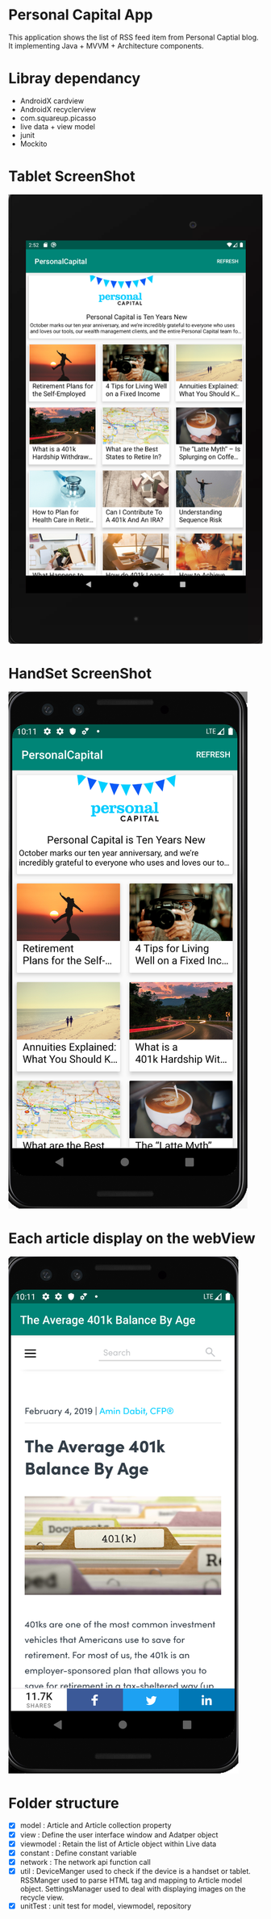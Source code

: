 # Personal Capital App


This application shows the list of RSS feed item from Personal Captial blog. It implementing Java + MVVM + Architecture components.

# Libray dependancy
* AndroidX cardview
* AndroidX recyclerview
* com.squareup.picasso
* live data + view model
* junit 
* Mockito 
 
# Tablet ScreenShot
![alt text](https://github.com/geminihsu/Personalcapital/blob/master/screenshot/Screen%20Shot%202019-11-03%20at%202.52.56%20AM.png)

# HandSet ScreenShot
![alt text](https://github.com/geminihsu/Personalcapital/blob/master/screenshot/Screen%20Shot%202019-11-03%20at%203.17.35%20AM.png)

# Each article display on the webView
![alt text](https://github.com/geminihsu/Personalcapital/blob/master/screenshot/Screen%20Shot%202019-11-03%20at%203.25.43%20AM.png)

# Folder structure
- [x] model : Article and Article collection property
- [x] view : Define the user interface window and Adatper object
- [x] viewmodel : Retain the list of Article object within Live data
- [x] constant : Define constant variable
- [x] network : The network api function call
- [x] util : DeviceManger used to check if the device is a handset or tablet. RSSManger used to parse HTML tag and mapping to Article model object. SettingsManager used to deal with displaying images on the recycle view.
- [x] unitTest : unit test for model, viewmodel, repository 
